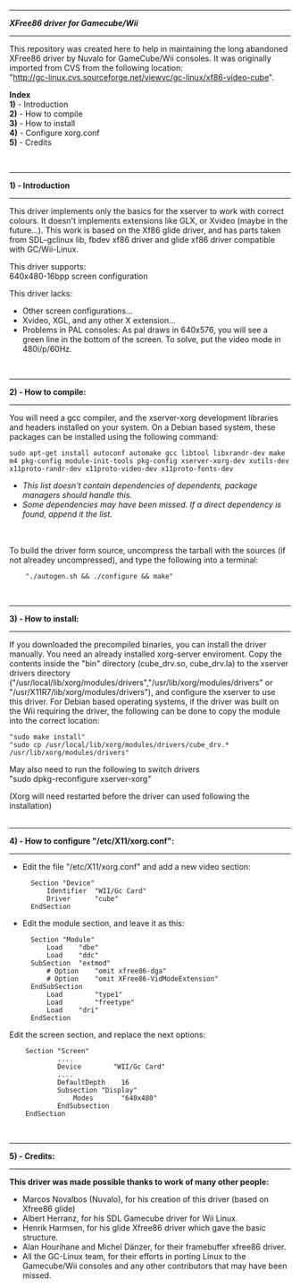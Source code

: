 ****************************************
**_XFree86 driver for Gamecube/Wii_**
****************************************

This repository was created here to help in maintaining the long abandoned XFree86 driver by Nuvalo for GameCube/Wii consoles.  It was originally imported from CVS from the following location:  
"http://gc-linux.cvs.sourceforge.net/viewvc/gc-linux/xf86-video-cube".  

**Index**  
**1)** - Introduction   
**2)** - How to compile  
**3)** - How to install  
**4)** - Configure xorg.conf  
**5)** - Credits  

<br>

****************************************
**1) - Introduction**
****************************************

This driver implements only the basics for the xserver to work with correct colours. It doesn't implements extensions like GLX, or Xvideo (maybe in the future...). This work is based on the Xf86 glide driver, and has parts taken from SDL-gclinux lib, fbdev xf86 driver and glide xf86 driver compatible with GC/Wii-Linux.  

This driver supports:  
640x480-16bpp screen configuration  

This driver lacks:  
- Other screen configurations...  
- Xvideo, XGL, and any other X extension...  
- Problems in PAL consoles: As pal draws in 640x576, you will see a green line in the bottom of the screen.  To solve, put the video mode in 480i/p/60Hz.  

<br>

****************************************
**2) - How to compile:**
****************************************

You will need a gcc compiler, and the xserver-xorg development libraries and headers installed on your system.  On a Debian based system, these packages can be installed using the following command:  

    sudo apt-get install autoconf automake gcc libtool libxrandr-dev make m4 pkg-config module-init-tools pkg-config xserver-xorg-dev xutils-dev x11proto-randr-dev x11proto-video-dev x11proto-fonts-dev

- *This list doesn't contain dependencies of dependents, package managers should handle this.*  
- *Some dependencies may have been missed.  If a direct dependency is found, append it the list.*
<br>
<br>
To build the driver form source, uncompress the tarball with the sources (if not alreadey uncompressed), and type the following into a terminal:

        "./autogen.sh && ./configure && make"

<br>

****************************************
**3) - How to install:**
****************************************

If you downloaded the precompiled binaries, you can install the driver manually.  You need an already installed xorg-server enviroment. Copy the contents inside the "bin" directory (cube_drv.so, cube_drv.la) to the xserver drivers directory ("/usr/local/lib/xorg/modules/drivers","/usr/lib/xorg/modules/drivers" or "/usr/X11R7/lib/xorg/modules/drivers"), and
configure the xserver to use this driver.  For Debian based operating systems, if the driver was built on the Wii requiring the driver, the following
can be done to copy the module into the correct location:  

	"sudo make install"
	"sudo cp /usr/local/lib/xorg/modules/drivers/cube_drv.* /usr/lib/xorg/modules/drivers"

May also need to run the following to switch drivers  
	"sudo dpkg-reconfigure xserver-xorg"

(Xorg will need restarted before the driver can used following the installation)  
<br>

****************************************
**4) - How to configure "/etc/X11/xorg.conf":**
****************************************

- Edit the file "/etc/X11/xorg.conf" and add a new video section:  

        Section "Device"
            Identifier  "WII/Gc Card"
            Driver      "cube"
        EndSection

- Edit the module section, and leave it as this:

        Section "Module"
            Load    "dbe"
            Load    "ddc"
        SubSection  "extmod"
            # Option    "omit xfree86-dga"
            # Option    "omit XFree86-VidModeExtension"
        EndSubSection
            Load        "type1"
            Load        "freetype"
            Load    "dri"
        EndSection

Edit the screen section, and replace the next options:  

        Section "Screen"
                ....
                Device        "WII/Gc Card"
                ....
                DefaultDepth    16
                Subsection "Display"
                    Modes       "640x480"
                EndSubsection
        EndSection

<br>

***************
**5) - Credits:**
***************

**This driver was made possible thanks to work of many other people:**  
- Marcos Novalbos (Nuvalo), for his creation of this driver (based on Xfree86 glide)   
- Albert Herranz, for his SDL Gamecube driver for Wii Linux.  
- Henrik Harmsen, for his glide Xfree86 driver which gave the basic structure.  
- Alan Hourihane and Michel Dänzer, for their framebuffer xfree86 driver.  
- All the GC-Linux team, for their efforts in porting Linux to the Gamecube/Wii consoles and any other contributors that may have been missed.  
